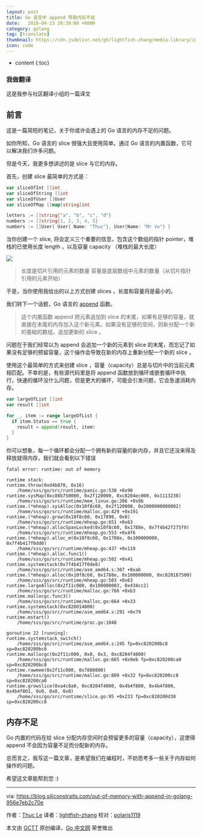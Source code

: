 ```yaml
---
layout: post
title: Go 语言中 append 导致内存不足
date:   2018-04-23 20:30:00 +0800
category: golang
tag: [translate]
thumbnail: https://cdn.jsdelivr.net/gh/lightfish-zhang/media-library/image/2018/gopher-3.jpg
icon: code
---
```



* content
{:toc}

### 我做翻译

这是我参与社区翻译小组的一篇译文

## 前言


这是一篇简短的笔记，关于你或许会遇上的 Go 语言的内存不足的问题。

如你所知，Go 语言的 slice 很强大且使用简单。通过 Go 语言的内置函数，它可以解决我们许多问题。

但是今天，我更多想讲述的是 slice 与它的内存。

首先，创建 slice 最简单的方式是：

```go
var sliceOfInt []int
var sliceOfString []int
var sliceOfUser []User
var sliceOfMap []map[string]int

letters := []string{"a", "b", "c", "d"}
numbers := []string{1, 2, 3, 4, 5}
numbers := []User{ User{ Name: "Thuc"}, User{Name: "Mr Vu"} }
```

当你创建一个 slice, 将会定义三个重要的信息，包含这个数组的指针 pointer，堆栈的已使用长度 length ，以及容量 capacity （堆栈的最大长度）

![](https://raw.githubusercontent.com/studygolang/gctt-images/master/out-of-memory-with-append-in-golang/slice_memory.png)

> 长度是切片引用的元素的数量
> 容量是底层数组中元素的数量（从切片指针引用的元素开始）

于是，当你使用我给出的以上方式创建 slices ，长度和容量将是最小的。

我们转下一个话题，Go 语言的 [append](https://golang.org/pkg/builtin/#append) 函数。

> 这个内置函数 append 把元素追加到 slice 的末尾，如果有足够的容量，就直接在末尾的内存加入这个新元素。如果没有足够的空间，则新分配一个新的基础的数组，追加更新的 slice 。

问题在于我们经常以为 append 会追加一个新的元素到 slice 的末尾，而忘记了如果没有足够的预留容量，这个操作会导致在新的内存上重新分配一个新的 slice 。

使用这个最简单的方式来创建 slice ，容量（capacity）总是与切片中的当前元素相匹配。不幸的是，有些源代码里是将 append 函数放到循环或嵌套循环中执行，快速的循环没什么问题，但是更大的循环，可能会引发问题，它会急速消耗内存。

```go
var largeOfList []int
var result []int

for _, item := range largeOfList {
  if item.Status == true {
    result = append(result, item)
  }
}
```

你可以想象，每一个循环都会分配一个拥有新的容量的新内存，并且它还没来得及释放就得内存，我们就会看到以下错误

```
fatal error: runtime: out of memory

runtime stack:
runtime.throw(0xd4b870, 0x16)
	/home/sss/go/src/runtime/panic.go:530 +0x90
runtime.sysMap(0xc88b750000, 0x2f120000, 0xc8204ec000, 0x1113238)
	/home/sss/go/src/runtime/mem_linux.go:206 +0x9b
runtime.(*mheap).sysAlloc(0x10f8c60, 0x2f120000, 0x2000000000002)
	/home/sss/go/src/runtime/malloc.go:429 +0x191
runtime.(*mheap).grow(0x10f8c60, 0x17890, 0x0)
	/home/sss/go/src/runtime/mheap.go:651 +0x63
runtime.(*mheap).allocSpanLocked(0x10f8c60, 0x1788e, 0x7f4b42f275f0)
	/home/sss/go/src/runtime/mheap.go:553 +0x4f6
runtime.(*mheap).alloc_m(0x10f8c60, 0x1788e, 0x100000000, 0x7f4b417f0dd0)
	/home/sss/go/src/runtime/mheap.go:437 +0x119
runtime.(*mheap).alloc.func1()
	/home/sss/go/src/runtime/mheap.go:502 +0x41
runtime.systemstack(0x7f4b417f0de8)
	/home/sss/go/src/runtime/asm_amd64.s:307 +0xab
runtime.(*mheap).alloc(0x10f8c60, 0x1788e, 0x100000000, 0xc820187500)
	/home/sss/go/src/runtime/mheap.go:503 +0x63
runtime.largeAlloc(0x2f11c000, 0x100000003, 0x434cc2)
	/home/sss/go/src/runtime/malloc.go:766 +0xb3
runtime.mallocgc.func3()
	/home/sss/go/src/runtime/malloc.go:664 +0x33
runtime.systemstack(0xc820014000)
	/home/sss/go/src/runtime/asm_amd64.s:291 +0x79
runtime.mstart()
	/home/sss/go/src/runtime/proc.go:1048

goroutine 22 [running]:
runtime.systemstack_switch()
	/home/sss/go/src/runtime/asm_amd64.s:245 fp=0xc820200bc8 sp=0xc820200bc0
runtime.mallocgc(0x2f11c000, 0x0, 0x3, 0xc8204f4000)
	/home/sss/go/src/runtime/malloc.go:665 +0x9eb fp=0xc820200ca0 sp=0xc820200bc8
runtime.rawmem(0x2f11c000, 0x7880000)
	/home/sss/go/src/runtime/malloc.go:809 +0x32 fp=0xc820200cc8 sp=0xc820200ca0
runtime.growslice(0xa4c8a0, 0xc8204f4000, 0x4b4f800, 0x4b4f800, 0x4b4f801, 0x0, 0x0, 0x0)
	/home/sss/go/src/runtime/slice.go:95 +0x233 fp=0xc820200d38 sp=0xc820200cc8
```

## 内存不足

Go 内置的代码在给 slice 分配内存空间时会预留更多的容量（capacity），这使得 append 不会因为容量不足而分配新的内存。

总而言之，我写这一篇文章，是希望我们在编程时，不妨思考多一些关于内存如何操作的问题。

希望这文章能帮到您 :)

---

via: https://blog.siliconstraits.com/out-of-memory-with-append-in-golang-956e7eb2c70e

作者：[Thuc Le](https://blog.siliconstraits.com/@thuc)
译者：[lightfish-zhang](https://github.com/lightfish-zhang)
校对：[polaris1119](https://github.com/polaris1119)

本文由 [GCTT](https://github.com/studygolang/GCTT) 原创编译，[Go 中文网](https://studygolang.com/) 荣誉推出

